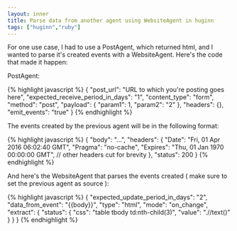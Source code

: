 ```yaml
---
layout: inner
title: Parse data from another agent using WebsiteAgent in huginn
tags: ["huginn","ruby"]
---
```

For one use case, I had to use a PostAgent, which returned html, and I wanted to parse
it's created events with a WebsiteAgent. Here's the code that made it happen:

PostAgent:

{% highlight javascript %}
{
  "post_url": "URL to which you're posting goes here",
  "expected_receive_period_in_days": "1",
  "content_type": "form",
  "method": "post",
  "payload": {
    "param1": 1,
    "param2": "2"
  },
  "headers": {},
  "emit_events": "true"
}
{% endhighlight %}

The events created by the previous agent will be in the
following format:

{% highlight javascript %}
{
  "body": "<html>...</html>",
  "headers": {
    "Date": "Fri, 01 Apr 2016 06:02:40 GMT",
    "Pragma": "no-cache",
    "Expires": "Thu, 01 Jan 1970 00:00:00 GMT",
    // other headers cut for brevity
  },
  "status": 200
}
{% endhighlight %}

And here's the WebsiteAgent that parses the events created ( make sure to set
the previous agent as source ):

{% highlight javascript %}
{
  "expected_update_period_in_days": "2",
  "data_from_event": "{{body}}",
  "type": "html",
  "mode": "on_change",
  "extract": {
    "status": {
      "css": "table tbody td:nth-child(3)",
      "value": ".//text()"
    }
  }
}
{% endhighlight %}
